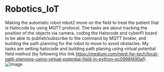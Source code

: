 # Robotics_IoT
Making the automatic robot mbot2 move on the field to treat the patient that is Halocode by using MQTT protocol. The tasks are about tracking the position of the objects via camera, coding the Halocode and cyberPi board to be able to publish/subscribe to the command by MQTT broker, and building the path planning for the robot to move to avoid obstacles. My tasks are setting halocode and building path planing using virtual potential field method (by following this link https://medium.com/nerd-for-tech/local-path-planning-using-virtual-potential-field-in-python-ec0998f490af).
![image](https://user-images.githubusercontent.com/92667227/163129051-e178dff7-b74f-46c5-a271-a7f1b84ebd91.png)

